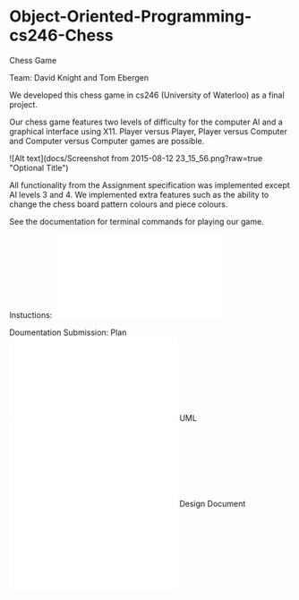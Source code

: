 # Object-Oriented-Programming-cs246-Chess
Chess Game 

Team: David Knight and Tom Ebergen

We developed this chess game in cs246 (University of Waterloo) as a final project.
 
Our chess game features two levels of difficulty for the computer AI and a graphical interface using X11. 
Player versus Player, Player versus Computer and Computer versus Computer games are possible.

![Alt text](docs/Screenshot from 2015-08-12 23_15_56.png?raw=true "Optional Title")

All functionality from the Assignment specification was implemented except AI levels 3 and 4. We implemented extra features such as the ability to change the chess board pattern colours and piece colours. 

See the documentation for terminal commands for playing our game. 

Instuctions:  ![Alt text](docs/chess.pdf)

Doumentation Submission:
Plan ![Alt text](docs/plan.pdf)
UML ![Alt text](docs/design.pdf)
Design Document ![Alt text](docs/uml.pdf)
